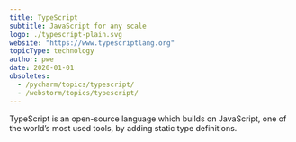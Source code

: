 ```yaml
---
title: TypeScript
subtitle: JavaScript for any scale
logo: ./typescript-plain.svg
website: "https://www.typescriptlang.org"
topicType: technology
author: pwe
date: 2020-01-01
obsoletes:
  - /pycharm/topics/typescript/
  - /webstorm/topics/typescript/
---
```


TypeScript is an open-source language which builds on JavaScript, one of the world’s most used tools, by adding static
type definitions.
